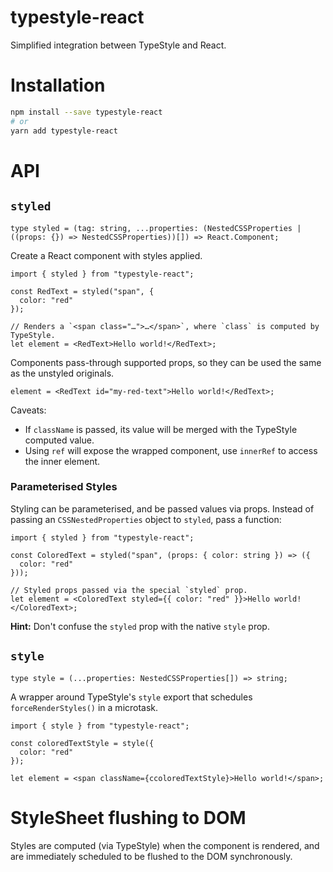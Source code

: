 # typestyle-react

Simplified integration between TypeStyle and React.

# Installation

```sh
npm install --save typestyle-react
# or
yarn add typestyle-react
```

# API

## `styled`

```tsx
type styled = (tag: string, ...properties: (NestedCSSProperties | ((props: {}) => NestedCSSProperties))[]) => React.Component;
```

Create a React component with styles applied.

```tsx
import { styled } from "typestyle-react";

const RedText = styled("span", {
  color: "red"
});

// Renders a `<span class="…">…</span>`, where `class` is computed by TypeStyle.
let element = <RedText>Hello world!</RedText>;
```

Components pass-through supported props, so they can be used the same as the
unstyled originals.

```tsx
element = <RedText id="my-red-text">Hello world!</RedText>;
```

Caveats:

* If `className` is passed, its value will be merged with the TypeStyle computed
  value.
* Using `ref` will expose the wrapped component, use `innerRef` to access the
  inner element.

### Parameterised Styles

Styling can be parameterised, and be passed values via props. Instead of passing
an `CSSNestedProperties` object to `styled`, pass a function:

```tsx
import { styled } from "typestyle-react";

const ColoredText = styled("span", (props: { color: string }) => ({
  color: "red"
}));

// Styled props passed via the special `styled` prop.
let element = <ColoredText styled={{ color: "red" }}>Hello world!</ColoredText>;
```

**Hint:** Don't confuse the `styled` prop with the native `style` prop.

## `style`

```tsx
type style = (...properties: NestedCSSProperties[]) => string;
```

A wrapper around TypeStyle's `style` export that schedules `forceRenderStyles()` in a microtask.

```tsx
import { style } from "typestyle-react";

const coloredTextStyle = style({
  color: "red"
});

let element = <span className={ccoloredTextStyle}>Hello world!</span>;
```

# StyleSheet flushing to DOM

Styles are computed (via TypeStyle) when the component is rendered, and are
immediately scheduled to be flushed to the DOM synchronously.
